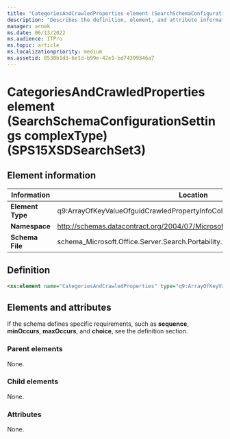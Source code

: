 ```yaml
---
title: "CategoriesAndCrawledProperties element (SearchSchemaConfigurationSettings complexType) (SPS15XSDSearchSet3)"
description: "Describes the definition, element, and attribute information for CategoriesAndCrawledProperties element (SearchSchemaConfigurationSettings complexType) (SPS15XSDSearchSet3)."
manager: arnek
ms.date: 06/13/2022
ms.audience: ITPro
ms.topic: article
ms.localizationpriority: medium
ms.assetid: 8530b1d3-6e1d-b99e-42e1-bd74399346a7
---
```


# CategoriesAndCrawledProperties element (SearchSchemaConfigurationSettings complexType) (SPS15XSDSearchSet3)



## Element information

| Information | Location |
|-------------|----------|
| **Element Type** | q9:ArrayOfKeyValueOfguidCrawledPropertyInfoCollectionaSYUqUE_P |
| **Namespace** | http://schemas.datacontract.org/2004/07/Microsoft.Office.Server.Search.Portability |
| **Schema File** | schema_Microsoft.Office.Server.Search.Portability.xsd |

## Definition

```XML
<xs:element name="CategoriesAndCrawledProperties" type="q9:ArrayOfKeyValueOfguidCrawledPropertyInfoCollectionaSYUqUE_P" minOccurs="0"></xs:element>

```

## Elements and attributes

If the schema defines specific requirements, such as **sequence**, **minOccurs**, **maxOccurs**, and **choice**, see the definition section.

### Parent elements

None.

### Child elements

None.

### Attributes

None.
